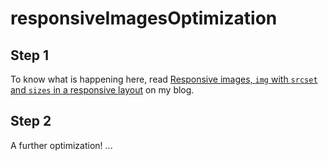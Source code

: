 # responsiveImagesOptimization

## Step 1

To know what is happening here, read [Responsive images, `img` with `srcset` and `sizes` in a responsive layout](http://www.andreaverlicchi.eu/responsive-images/) on my blog. 

## Step 2

A further optimization! ...